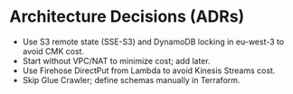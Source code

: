 # Architecture Decisions (ADRs)

- Use S3 remote state (SSE-S3) and DynamoDB locking in eu-west-3 to avoid CMK cost.
- Start without VPC/NAT to minimize cost; add later.
- Use Firehose DirectPut from Lambda to avoid Kinesis Streams cost.
- Skip Glue Crawler; define schemas manually in Terraform.
